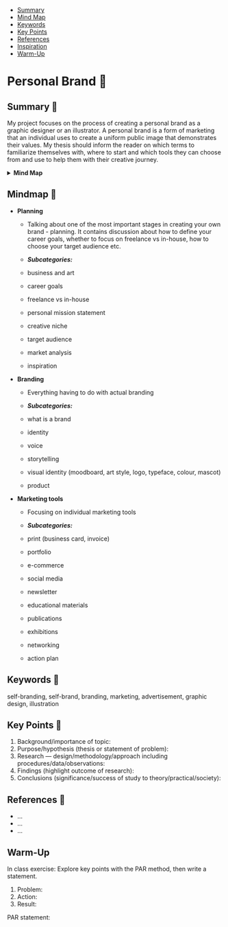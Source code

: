 <!-- Table of Contents, in-page navigation -->

- [Summary](#summary)
- [Mind Map](#mind-map)
- [Keywords](#keywords)
- [Key Points](#key-points)
- [References](#references)
- [Inspiration](#inspiration)
- [Warm-Up](#warm-up)

# Personal Brand 🌱

## Summary 🌿

My project focuses on the process of creating a personal brand as a graphic designer or an illustrator. A personal brand is a form of marketing that an individual uses to create a uniform public image that demonstrates their values. My thesis should inform the reader on which terms to familiarize themselves with, where to start and which tools they can choose from and use to help them with their creative journey. 

<!-- Disclosure widget, HTML in Markdown -->

<details>
  <summary><b>Mind Map</b></summary>
  <img alt="Gray box placeholder image, for position only." src="./img/thesis-mind-map.png">
</details>

## Mindmap 🌷

- **Planning**
  - Talking about one of the most important stages in creating your own brand - planning. It contains discussion about how to define your career goals, whether to focus on freelance vs in-house, how to choose your target audience etc. 
 
  - ***Subcategories:***
   - business and art
   - career goals
   - freelance vs in-house
   - personal mission statement
   - creative niche
   - target audience
   - market analysis
   - inspiration

- **Branding**
  - Everything having to do with actual branding
  
  - ***Subcategories:***
  - what is a brand
  - identity
  - voice 
  - storytelling
  - visual identity (moodboard, art style, logo, typeface, colour, mascot)
  - product
  
- **Marketing tools**
  - Focusing on individual marketing tools
  
  - ***Subcategories:***
  - print (business card, invoice)
  - portfolio
  - e-commerce
  - social media
  - newsletter
  - educational materials
  - publications
  - exhibitions 
  - networking
  - action plan

## Keywords 🌻

self-branding, self-brand, branding, marketing, advertisement, graphic design, illustration

## Key Points 🍃

<!-- Key points; aim for **30–60 words** each. -->

1. Background/importance of topic:
2. Purpose/hypothesis (thesis or statement of problem):
3. Research — design/methodology/approach including procedures/data/observations:
4. Findings (highlight outcome of research):
5. Conclusions (significance/success of study to theory/practical/society):

## References 🌸

<!-- Add reference list. See Reference List Style -->

- …
- …
- …

## Warm-Up

In class exercise: Explore key points with the PAR method, then write a statement.

1. Problem:
2. Action:
3. Result:

<!-- Put it all together in a statement -->

PAR statement:
